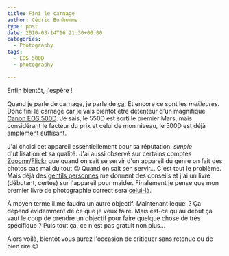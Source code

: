 ```yaml
---
title: Fini le carnage
author: Cédric Bonhomme
type: post
date: 2010-03-14T16:21:30+00:00
categories:
  - Photography
tags:
  - EOS_500D
  - photography

---
```

Enfin bientôt, j'espère !

Quand je parle de carnage, je parle de [ça][1]. Et encore ce sont les
_meilleures_. Donc fini le carnage car je vais bientôt être détenteur d'un
magnifique [Canon EOS 500D][2]. Je sais, le 550D est sorti le premier Mars,
mais considérant le facteur du prix et celui de mon niveau, le 500D est déjà
amplement suffisant.

J'ai choisi cet appareil essentiellement pour sa réputation: _simple_
d'utilisation et sa qualité. J'ai aussi observé sur certains comptes
[Zooomr][3]/[Flickr][4] que quand on sait se servir d'un appareil du genre on
fait des photos pas mal du tout 😉 Quand on sait sen servir… C'est tout le
problème. Mais déjà des [gentils personnes][5] me donnent des conseils et j'ai
un livre (débutant, certes) sur l'appareil pour maider. Finalement je pense que
mon premier livre de photographie correct sera [celui-là][6].

À moyen terme il me faudra un autre objectif. Maintenant lequel ? Ça dépend
évidemment de ce que je veux faire. Mais est-ce qu'au début ça vaut le coup de
prendre un objectif pour faire quelque chose de très spécifique ? Puis tout ça,
ce n'est pas gratuit non plus…

Alors voilà, bientôt vous aurez l'occasion de critiquer sans retenue ou de bien
rire 😉

 [1]: http://www.zooomr.com/photos/cedricbonhomme?sortmode=awesomeness
 [2]: http://en.wikipedia.org/wiki/Canon_EOS_500D
 [3]: http://www.zooomr.com/search/photos/?q="camera:model=EOS+500D"
 [4]: https://pinboard.in/u:cedricbonhomme/t:photography_sharing
 [5]: http://www.google.com/buzz/kimble.mandel/LPJ7KYR2Rsz/cedricbonhomme-Canon-EOS-500D-commandé-Avec
 [6]: http://www.eyrolles.com/Audiovisuel/Livre/maitriser-le-canon-eos-500d-9782212673166
